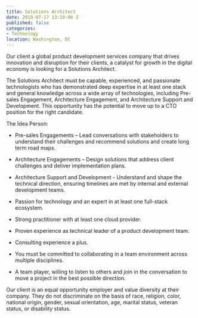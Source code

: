 ```yaml
---
title: Solutions Architect
date: 2019-07-17 13:19:00 Z
published: false
categories:
- Technology
location: Washington, DC
---
```


Our client a global product development services company that drives innovation and disruption for their clients, a catalyst for growth in the digital economy is looking for a Solutions Architect.

The Solutions Architect must be capable, experienced, and passionate technologists who has demonstrated deep expertise in at least one stack and general knowledge across a wide array of technologies, including Pre-sales Engagement, Architecture Engagement, and Architecture Support and Development. This opportunity has the potential to move up to a CTO position for the right candidate.

The Idea Person:

* Pre-sales Engagements – Lead conversations with stakeholders to understand their challenges and recommend solutions and create long term road maps.

* Architecture Engagements – Design solutions that address client challenges and deliver implementation plans.

* Architecture Support and Development - Understand and shape the technical direction, ensuring timelines are met by internal and external development teams.

* Passion for technology and an expert in at least one full-stack ecosystem.

* Strong practitioner with at least one cloud provider.

* Proven experience as technical leader of a product development team.

* Consulting experience a plus.

* You must be committed to collaborating in a team environment across multiple disciplines.

* A team player, willing to listen to others and join in the conversation to move a project in the best possible direction.

Our client is an equal opportunity employer and value diversity at their company. They do not discriminate on the basis of race, religion, color, national origin, gender, sexual orientation, age, marital status, veteran status, or disability status.